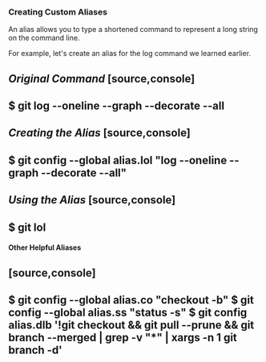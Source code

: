 ### Creating Custom Aliases

An alias allows you to type a shortened command to represent a long string on the command line.

For example, let's create an alias for the log command we learned earlier.

*Original Command*
[source,console]
----
$ git log --oneline --graph --decorate --all
----

*Creating the Alias*
[source,console]
----
$ git config --global alias.lol "log --oneline --graph --decorate --all"
----

*Using the Alias*
[source,console]
----
$ git lol
----

#### Other Helpful Aliases

[source,console]
----
$ git config --global alias.co "checkout -b"
$ git config --global alias.ss "status -s"
$ git config alias.dlb '!git checkout <DEFAULT-BRANCH> && git pull --prune && git branch --merged | grep -v "\*" | xargs -n 1 git branch -d'
----
